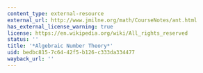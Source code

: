 ```yaml
---
content_type: external-resource
external_url: http://www.jmilne.org/math/CourseNotes/ant.html
has_external_license_warning: true
license: https://en.wikipedia.org/wiki/All_rights_reserved
status: ''
title: '*Algebraic Number Theory*'
uid: bedbc815-7c64-42f5-b126-c333da334477
wayback_url: ''
---
```

